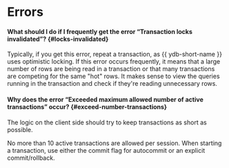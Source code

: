 # Errors

#### What should I do if I frequently get the error <q>Transaction locks invalidated</q>? {#locks-invalidated}

Typically, if you get this error, repeat a transaction, as {{ ydb-short-name }} uses optimistic locking. If this error occurs frequently, it means that a large number of rows are being read in a transaction or that many transactions are competing for the same "hot" rows. It makes sense to view the queries running in the transaction and check if they're reading unnecessary rows.

#### Why does the error <q>Exceeded maximum allowed number of active transactions</q> occur? {#exceed-number-transactions}

The logic on the client side should try to keep transactions as short as possible.

No more than 10 active transactions are allowed per session. When starting a transaction, use either the commit flag for autocommit or an explicit commit/rollback.

